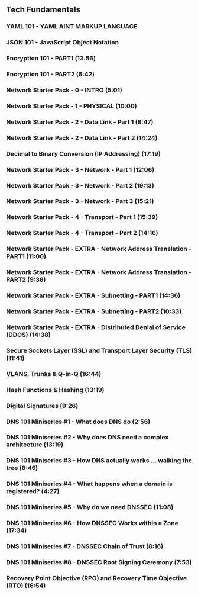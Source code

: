 ## Tech Fundamentals
### YAML 101 - YAML AINT MARKUP LANGUAGE
### JSON 101 - JavaScript Object Notation
### Encryption 101 - PART1 (13:56)
### Encryption 101 - PART2 (6:42)
### Network Starter Pack - 0 - INTRO (5:01)
### Network Starter Pack - 1 - PHYSICAL (10:00)
### Network Starter Pack - 2 - Data Link - Part 1 (8:47)
### Network Starter Pack - 2 - Data Link - Part 2 (14:24)
### Decimal to Binary Conversion (IP Addressing) (17:19)
### Network Starter Pack - 3 - Network - Part 1 (12:06)
### Network Starter Pack - 3 - Network - Part 2 (19:13)
### Network Starter Pack - 3 - Network - Part 3 (15:21)
### Network Starter Pack - 4 - Transport - Part 1 (15:39)
### Network Starter Pack - 4 - Transport - Part 2 (14:16)
### Network Starter Pack - EXTRA - Network Address Translation - PART1 (11:00)
### Network Starter Pack - EXTRA - Network Address Translation - PART2 (9:38)
### Network Starter Pack - EXTRA - Subnetting - PART1 (14:36)
### Network Starter Pack - EXTRA - Subnetting - PART2 (10:33)
### Network Starter Pack - EXTRA - Distributed Denial of Service (DDOS) (14:38)
### Secure Sockets Layer (SSL) and Transport Layer Security (TLS) (11:41)
### VLANS, Trunks & Q-in-Q (16:44)
### Hash Functions & Hashing (13:19)
### Digital Signatures (9:26)
### DNS 101 Miniseries #1 - What does DNS do (2:56)
### DNS 101 Miniseries #2 - Why does DNS need a complex architecture (13:19)
### DNS 101 Miniseries #3 - How DNS actually works ... walking the tree (8:46)
### DNS 101 Miniseries #4 - What happens when a domain is registered? (4:27)
### DNS 101 Miniseries #5 - Why do we need DNSSEC (11:08)
### DNS 101 Miniseries #6 - How DNSSEC Works within a Zone (17:34)
### DNS 101 Miniseries #7 - DNSSEC Chain of Trust (8:16)
### DNS 101 Miniseries #8 - DNSSEC Root Signing Ceremony (7:53)
### Recovery Point Objective (RPO) and Recovery Time Objective (RTO) (16:54)